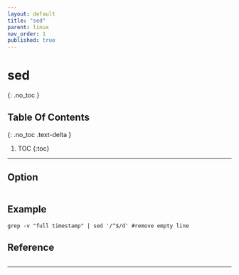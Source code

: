 ```yaml
---
layout: default
title: "sed"
parent: linux
nav_order: 1
published: true
---
```

# sed
{: .no_toc  }

## Table Of Contents
{: .no_toc .text-delta }

1. TOC
{:toc}

---
## Option

```

```

## Example
```
grep -v "full timestamp" | sed '/^$/d' #remove empty line
```
## Reference
```
```
---